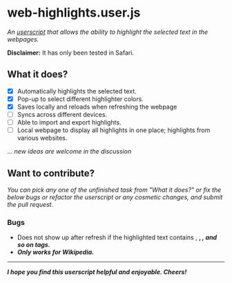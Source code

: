 # web-highlights.user.js
*An [userscript](https://en.wikipedia.org/wiki/Userscript) that allows the ability to highlight the selected text in the webpages.*

**Disclaimer:** It has only been tested in Safari.

## What it does?

- [x] Automatically highlights the selected text.
- [x] Pop-up to select different highlighter colors.
- [x] Saves locally and reloads when refreshing the webpage
- [ ] Syncs across different devices.
- [ ] Able to import and export highlights.
- [ ] Local webpage to display all highlights in one place; highlights from various websites.

... *new ideas are welcome in the discussion*

## Want to contribute?
*You can pick any one of the unfinished task from "What it does?" or fix the below bugs or refactor the userscript or any cosmetic changes, and submit the pull request.*

### Bugs
- Does not show up after refresh if the highlighted text contains <a>, <b>, <i>, and so on tags.
- Only works for Wikipedia.

---

I hope you find this userscript helpful and enjoyable. Cheers! 
